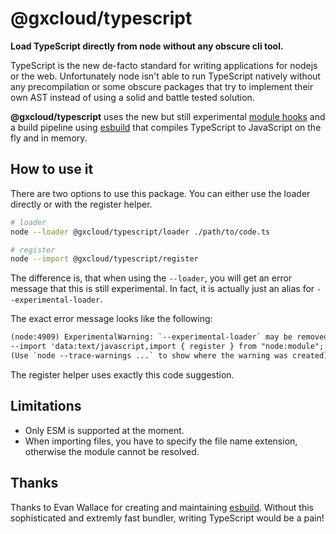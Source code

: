 # @gxcloud/typescript
<b>Load TypeScript directly from node without any obscure cli tool.</b>

TypeScript is the new de-facto standard for writing applications for nodejs or the web. Unfortunately node isn't able to run TypeScript natively without any precompilation or some obscure packages that try to implement their own AST instead of using a solid and battle tested solution.

<b>@gxcloud/typescript</b> uses the new but still experimental [module hooks](https://nodejs.org/api/module.html#hooks) and a build pipeline using [esbuild](https://esbuild.github.io/) that compiles TypeScript to JavaScript on the fly and in memory.

## How to use it
There are two options to use this package. You can either use the loader directly or with the register helper.
```sh
# loader
node --loader @gxcloud/typescript/loader ./path/to/code.ts

# register
node --import @gxcloud/typescript/register
```

The difference is, that when using the ```--loader```, you will get an error message that this is still experimental. In fact, it is actually just an alias for ```--experimental-loader```.

The exact error message looks like the following:
```txt
(node:4909) ExperimentalWarning: `--experimental-loader` may be removed in the future; instead use `register()`:
--import 'data:text/javascript,import { register } from "node:module"; import { pathToFileURL } from "node:url"; register("@gxcloud/typescript/loader", pathToFileURL("./"));'
(Use `node --trace-warnings ...` to show where the warning was created)
```

The register helper uses exactly this code suggestion.

## Limitations
- Only ESM is supported at the moment.
- When importing files, you have to specify the file name extension, otherwise the module cannot be resolved.

## Thanks
Thanks to Evan Wallace for creating and maintaining [esbuild](https://esbuild.github.io/). Without this sophisticated and extremly fast bundler, writing TypeScript would be a pain!